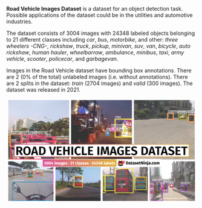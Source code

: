 **Road Vehicle Images Dataset** is a dataset for an object detection task. Possible applications of the dataset could be in the utilities and automotive industries. 

The dataset consists of 3004 images with 24348 labeled objects belonging to 21 different classes including *car*, *bus*, *motorbike*, and other: *three wheelers -CNG-*, *rickshaw*, *truck*, *pickup*, *minivan*, *suv*, *van*, *bicycle*, *auto rickshaw*, *human hauler*, *wheelbarrow*, *ambulance*, *minibus*, *taxi*, *army vehicle*, *scooter*, *policecar*, and *garbagevan*.

Images in the Road Vehicle dataset have bounding box annotations. There are 2 (0% of the total) unlabeled images (i.e. without annotations). There are 2 splits in the dataset: *train* (2704 images) and *valid* (300 images). The dataset was released in 2021.

<img src="https://github.com/dataset-ninja/road-vehicle/raw/main/visualizations/poster.png">
